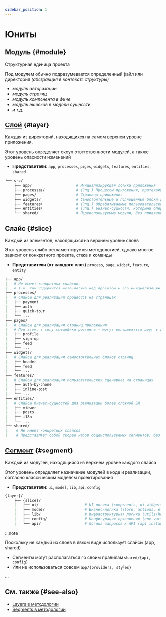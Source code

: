 ```yaml
---
sidebar_position: 1
---
```


# Юниты

## Модуль {#module}

Структурная единица проекта

Под модулем обычно подразумевается определенный файл или директория *(абстракция в контексте структуры)*

- *модуль авторизации*
- *модуль страниц*
- *модуль компонента в фиче*
- *модуль экшенов в модели сущности*
- *и т.д.*

## [Слой][refs-layers] {#layer}

Каждая из директорий, находящихся на самом верхнем уровне приложения.

Этот уровень определяет скоуп ответственности модулей, а также уровень опасности изменений

- **Представители**: `app`, `processes`, `pages`, `widgets`, `features`, `entities`, `shared`

```sh
└── src/
    ├── app/                    # Инициализирующая логика приложения
    ├── processes/              # (Опц.) Процессы приложения, протекающие над страницами
    ├── pages/                  # Страницы приложения
    ├── widgets/                # Самостоятельные и полноценные блоки для страниц
    ├── features/               # (Опц.) Обрабатываемые пользовательские сценарии
    ├── entities/               # (Опц.) Бизнес-сущности, которыми оперирует предметная область
    └── shared/                 # Переиспользуемые модули, без привязки к бизнес-логике
```

## Слайс {#slice}

Каждый из элементов, находящихся на верхнем уровне слоёв

Этот уровень слабо регламентируется методологией, однако многое зависит от конкретного проекта, стека и команды

- **Представители (от каждого слоя)** `process`, `page`, `widget`, `feature`, `entity`

```sh
├── app/
|   # Не имеет конкретных слайсов, 
|   # Т.к. там содержится мета-логика над проектом и его инициализации
├── processes/
|   # Слайсы для реализации процессов на страницах
|   ├── payment
|   ├── auth
|   ├── quick-tour
|   └── ...
├── pages/
|   # Слайсы для реализации страниц приложения
|   # При этом, в силу специфики роутинга - могут вкладываться друг в друга
|   ├── profile
|   ├── sign-up
|   ├── feed
|   └── ...
├── widgets/
|   # Слайсы для реализации самостоятельных блоков страниц
|   ├── header
|   ├── feed
|   └── ...
├── features/
|   # Слайсы для реализации пользовательских сценариев на страницах
|   ├── auth-by-phone
|   ├── inline-post
|   └── ...
├── entities/
|   # Слайсы бизнес-сущностей для реализации более сложной БЛ
|   ├── viewer
|   ├── posts
|   ├── i18n
|   └── ...
├── shared/
|    # Не имеет конкретных слайсов
|    # Представляет собой скорее набор общеиспользуемых сегментов, без привязки к БЛ
```

## [Сегмент][refs-segments] {#segment}

Каждый из модулей, находящийся на верхнем уровне каждого слайса

Этот уровень определяет назначение модулей в коде и реализации, согласно классическим моделям проектирования

- **Представители**: `ui`, `model`, `lib`, `api`, `config`

```sh
{layer}/
    ├── {slice}/
    |   ├── ui/                     # UI-логика (components, ui-widgets, ...)
    |   ├── model/                  # Бизнес-логика (store, actions, effects, reducers, ...)
    |   ├── lib/                    # Инфраструктурная логика (utils/helpers)
    |   ├── config/                 # Конфигурация приложения (env-vars, ...)
    |   └── api/                    # Логика запросов к API (api instances, requests, ...)
```

:::note

Поскольку не каждый из слоев в явном виде использует слайсы (app, shared)

- Сегменты могут располагаться по своим правилам `shared/{api, config}`
- Или не использоваться совсем `app/{providers, styles}`

:::

## См. также {#see-also}

- [Layers в методологии][refs-layers]
- [Segments в методологии][refs-segments]

[refs-layers]: /docs/reference/layers
[refs-segments]: /docs/reference/slices-segments#segments
